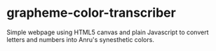 # grapheme-color-transcriber
Simple webpage using HTML5 canvas and plain Javascript to convert letters and numbers into Anru's synesthetic colors.
